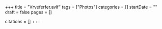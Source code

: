 +++
title = "Vrveferfer.avif"
tags = ["Photos"]
categories = []
startDate = ""
draft = false
pages = []

citations = []
+++

